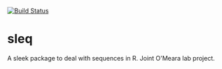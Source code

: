 [![Build Status](https://travis-ci.org/bomeara/sleq.svg)](https://travis-ci.org/bomeara/sleq)

# sleq
A sleek package to deal with sequences in R. Joint O'Meara lab project.
